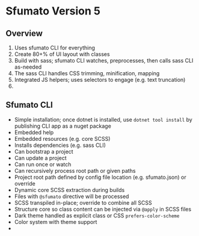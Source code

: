 # Sfumato Version 5

## Overview

1. Uses sfumato CLI for everything
2. Create 80+% of UI layout with classes
3. Build with sass; sfumato CLI watches, preprocesses, then calls sass CLI as-needed
4. The sass CLI handles CSS trimming, minification, mapping
5. Integrated JS helpers; uses selectors to engage (e.g. text truncation)
6. 

## Sfumato CLI
    
- Simple installation; once dotnet is installed, use `dotnet tool install` by publishing CLI app as a nuget package
- Embedded help
- Embedded resources (e.g. core SCSS)
- Installs dependencies (e.g. sass CLI)
- Can bootstrap a project
- Can update a project
- Can run once or watch
- Can recursively process root path or given paths
- Project root path defined by config file location (e.g. sfumato.json) or override
- Dynamic core SCSS extraction during builds
- Files with `@sfumato` directive will be processed
- SCSS transpiled in-place; override to combine all SCSS
- Structure core so class content can be injected via `@apply` in SCSS files
- Dark theme handled as explicit class or CSS `prefers-color-scheme`
- Color system with theme support
- 

